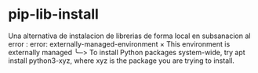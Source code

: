 # pip-lib-install
Una alternativa de instalacion de librerias de forma local en subsanacion al error :  error: externally-managed-environment  × This environment is externally managed ╰─> To install Python packages system-wide, try apt install     python3-xyz, where xyz is the package you are trying to install.  
